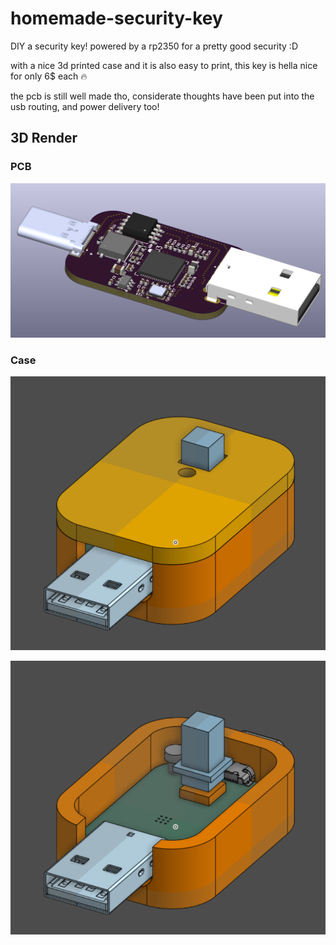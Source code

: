# homemade-security-key

DIY a security key! powered by a rp2350 for a pretty good security :D

with a nice 3d printed case and it is also easy to print, this key is hella nice for only 6$ each 🔥

the pcb is still well made tho, considerate thoughts have been put into the usb routing, and power delivery too!

## 3D Render

### PCB

![3d render](assets/3d.png)

### Case

![case1](assets/case1.png)

![case2](assets/case2.png)
